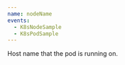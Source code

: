 ```yaml
---
name: nodeName
events:
  - K8sNodeSample
  - K8sPodSample
---
```


Host name that the pod is running on.